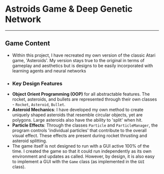 # Astroids Game & Deep Genetic Network
---
## Game Content
- Within this project, I have recreated my own version of the classic Atari game, 'Asteroids'. My version stays true to the original in terms of gameplay and aesthetics but is designs to be easily incorporated with learning agents and neural networks
- ### Key Design Features
 - **Object Orient Programming (OOP)** for all abstractable features. The rocket, asteroids, and bullets are represented through their own classes - `Rocket`, `Asteroid`, `Bullet`.
 - **Asteroid Mechanics**: I have developed my own method to create uniquely shaped asteroids that resemble circular objects, yet are polygons. Large asteroids also have the ability to 'split' when hit.
 - **Particle Effects**: Through the classes `Particle` and `ParticleManager`, the program controls 'individual particles' that contribute to the overall visual effect. These effects are present during rocket thrusting and asteroid splitting.
 - The game itself is not designed to run with a GUI active 100% of the time. I created the game so that it could run independently as its own environment and updates as called. However, by design, it is also easy to implement a GUI with the `Game` class (as implemented in the `GUI` class).